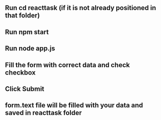 ## Run cd reacttask (if it is not already positioned in that folder)
## Run npm start
## Run node app.js
## Fill the form with correct data and check checkbox
## Click Submit
## form.text file will be filled with your data and saved in reacttask folder
